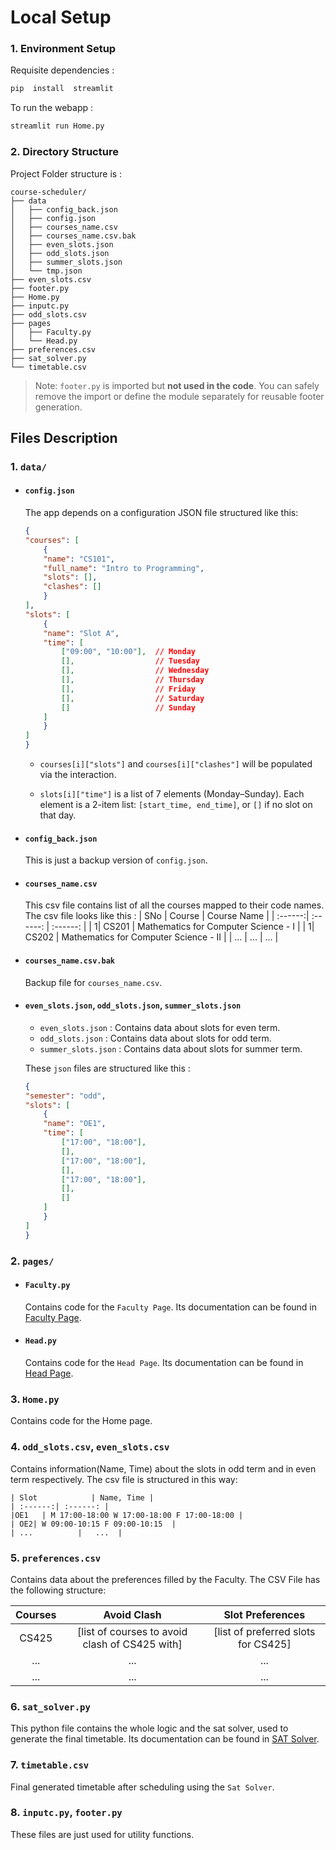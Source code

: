 # Local Setup

### 1. Environment Setup
Requisite dependencies :
```bash
pip  install  streamlit
```

To run the webapp : 
```bash
streamlit run Home.py
```

### 2. Directory Structure
Project Folder structure is :
```
course-scheduler/
├── data
│   ├── config_back.json
│   ├── config.json
│   ├── courses_name.csv
│   ├── courses_name.csv.bak
│   ├── even_slots.json
│   ├── odd_slots.json
│   ├── summer_slots.json
│   └── tmp.json
├── even_slots.csv
├── footer.py
├── Home.py
├── inputc.py
├── odd_slots.csv
├── pages
│   ├── Faculty.py
│   └── Head.py
├── preferences.csv
├── sat_solver.py
└── timetable.csv
```

  

> Note: `footer.py` is imported but **not used in the code**. You can safely remove the import or define the module separately for reusable footer generation.
  

## Files Description
### 1. `data/`
- #### `config.json`
    The app depends on a configuration JSON file structured like this:
    ```json
    {
    "courses": [
        {
        "name": "CS101",
        "full_name": "Intro to Programming",
        "slots": [],
        "clashes": []
        }
    ],
    "slots": [
        {
        "name": "Slot A",
        "time": [
            ["09:00", "10:00"],  // Monday
            [],                  // Tuesday
            [],                  // Wednesday
            [],                  // Thursday
            [],                  // Friday
            [],                  // Saturday
            []                   // Sunday
        ]
        }
    ]
    }
    ```

    -  `courses[i]["slots"]` and `courses[i]["clashes"]` will be populated via the interaction.

    -  `slots[i]["time"]` is a list of 7 elements (Monday–Sunday). Each element is a 2-item list: `[start_time, end_time]`, or `[]` if no slot on that day.

- #### `config_back.json`
    This is just a backup version of `config.json`.

- #### `courses_name.csv`
    This csv file contains list of all the courses mapped to their code names.
    The csv file looks like this : 
    | SNo             | Course | Course Name |
    | :------:| :------: | :------: |
    | 1|   CS201   | Mathematics for Computer Science - I |
    | 1|   CS202   | Mathematics for Computer Science - II |
    | ...          |   ...  | ... |

- #### `courses_name.csv.bak`
    Backup file for `courses_name.csv`.
- #### `even_slots.json`, `odd_slots.json`, `summer_slots.json`
    - `even_slots.json` : Contains data about slots for even term.
    - `odd_slots.json` : Contains data about slots for odd term.
    - `summer_slots.json` : Contains data about slots for summer term.

    These `json` files are structured like this : 
    ```json
    {
    "semester": "odd",
    "slots": [
        {
        "name": "OE1",
        "time": [
            ["17:00", "18:00"],
            [],
            ["17:00", "18:00"],
            [],
            ["17:00", "18:00"],
            [],
            []
        ]
        }
    ]
    }
    ```

### 2. `pages/`
- #### `Faculty.py`
    Contains code for the `Faculty Page`.
    Its documentation can be found in [Faculty Page](1.%20Interface/1.1%20Faculty%20Page.md).
- #### `Head.py`
    Contains code for the `Head Page`. Its documentation can be found in [Head Page](1.%20Interface/1.2%20Head%20Page.md).

### 3. `Home.py`
Contains code for the Home page.

### 4. `odd_slots.csv`, `even_slots.csv`
Contains information(Name, Time) about the slots in odd term and in even term respectively.
The csv file is structured in this way:

    | Slot            | Name, Time |
    | :------:| :------: |
    |OE1   | M 17:00-18:00 W 17:00-18:00 F 17:00-18:00 |
    | OE2| W 09:00-10:15 F 09:00-10:15  |
    | ...          |   ...  |

### 5. `preferences.csv`
Contains data about the preferences filled by the Faculty.
The CSV File has the following structure:

| Courses             | Avoid Clash | Slot Preferences |
| :------:| :------: | :------: |
| CS425|   [list of courses to avoid clash of CS425 with]   | [list of preferred slots for CS425] |
| ...          |   ...  | ... |
| ...    |  ...  | ... |

### 6. `sat_solver.py`
This python file contains the whole logic and the sat solver, used to generate the final timetable. Its documentation can be found in [SAT Solver](3.%20SAT%20Solver.md).

### 7. `timetable.csv`
Final generated timetable after scheduling using the `Sat Solver`.

### 8. `inputc.py`, `footer.py`
These files are just used for utility functions.